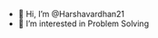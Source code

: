 - 👋 Hi, I’m @Harshavardhan21
- 👀 I’m interested in Problem Solving

<!---
Harshavardhan21/Harshavardhan21 is a ✨ special ✨ repository because its `README.md` (this file) appears on your GitHub profile.
You can click the Preview link to take a look at your changes.
--->
